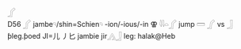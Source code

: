 𓂾  
D56 𓂾 jambe𓄹/shin=Schien𓄹 -ion/-ious/-in ⚢ 𓇋𓇋𓏏𓂾  jump 𓏠 𓂾 vs 𓃀 ƥleg.ƥoed JI=儿 丿匕 jambie jir𓂻𓃀 leg: halak@Heb  